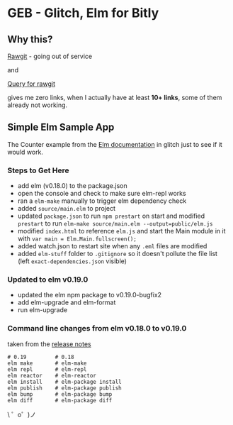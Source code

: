 
# GEB - Glitch, Elm for Bitly 

## Why this? 

[Rawgit](https://rawgit.com/) - going out of service 

and 

[Query for rawgit](https://app.bitly.com/Bb84dvzET92/bitlinks/?query=rawgit)

gives me zero links, when I actually have at least **10+ links**, some of them already not working.




## Simple Elm Sample App

The Counter example from the [Elm documentation](https://guide.elm-lang.org/) in glitch just to see if it would work.

### Steps to Get Here

* add elm (v0.18.0) to the package.json
* open the console and check to make sure elm-repl works
* ran a `elm-make` manually to trigger elm dependency check
* added `source/main.elm` to project
* updated `package.json` to run `npm prestart` on start and modified `prestart` to run `elm-make source/main.elm --output=public/elm.js`
* modified `index.html` to reference `elm.js` and start the Main module in it with `var main = Elm.Main.fullscreen();`
* added watch.json to restart site when any `.eml` files are modified
* added `elm-stuff` folder to `.gitignore` so it doesn't pollute the file list (left `exact-dependencies.json` visible)

### Updated to elm v0.19.0

* updated the elm npm package to v0.19.0-bugfix2
* add elm-upgrade and elm-format
* run elm-upgrade

### Command line changes from elm v0.18.0 to v0.19.0 

taken from the [release notes](https://github.com/elm/compiler/blob/master/upgrade-docs/0.19.md)

```
# 0.19         # 0.18
elm make       # elm-make
elm repl       # elm-repl
elm reactor    # elm-reactor
elm install    # elm-package install
elm publish    # elm-package publish
elm bump       # elm-package bump
elm diff       # elm-package diff
```

\ ゜o゜)ノ
